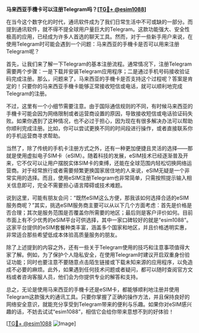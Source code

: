 **马来西亚手機卡可以注册Telegram吗？[[TG💪+ @esim1088](https://t.me/s/esim1088)]**

在当今这个数字化的时代，通讯软件成为了我们日常生活中不可或缺的一部分。而提到通讯软件，就不得不提全球用户量巨大的Telegram。这款功能强大、安全性极高的应用，已经成为许多人首选的聊天工具。然而，对于一些新手用户来说，在使用Telegram时可能会遇到一个问题：马来西亚的手機卡是否可以用来注册Telegram呢？

首先，让我们来了解一下Telegram的基本注册流程。通常情况下，注册Telegram需要两个步骤：一是下载并安装Telegram应用程序；二是通过手机号码接收验证码完成注册。那么，问题来了，马来西亚的手機卡是否支持这个过程呢？答案是肯定的！只要你的马来西亚手機卡能够正常接收短信或电话，就可以顺利地完成Telegram的注册。

不过，这里有一个小细节需要注意。由于国际通信规则的不同，有时候马来西亚的手機卡可能会因为网络限制或者运营商设置的原因，导致接收短信或电话验证码失败。如果你遇到了这种情况，也不必过于担心，因为现在有很多解决办法可以帮助你顺利完成注册。比如，你可以尝试更换不同的时间段进行操作，或者直接联系你的手机运营商寻求帮助。

当然了，除了传统的手机卡注册方式之外，还有一种更加便捷且灵活的选择——那就是使用虚拟电子SIM卡（eSIM）。随着科技的发展，eSIM技术已经逐渐普及开来，它不仅可以让用户摆脱实体SIM卡的束缚，还能在全球范围内轻松切换网络运营商。对于经常旅行或者需要频繁更换国家居住地的人来说，eSIM无疑是一个非常实用的选择。而且，使用eSIM注册Telegram也非常简单，只需按照提示输入相关信息即可，完全不需要担心语言障碍或技术难题。

说到这里，可能有朋友会问：“既然eSIM这么方便，那我该如何选择合适的eSIM服务商呢？”其实，挑选eSIM服务商主要可以从以下几个方面考虑：首先是价格是否合理；其次是服务范围是否覆盖你所需要的地区；最后则是客户评价如何。目前市面上有不少优秀的eSIM平台可供选择，其中一家口碑较好的就是“esim1088”。这家平台提供的eSIM套餐种类丰富，涵盖多个国家和地区，并且价格透明实惠，非常适合那些希望低成本体验高质量服务的朋友。

除了上述提到的内容之外，还有一些关于Telegram使用的技巧和注意事项值得大家了解。例如，为了保护个人隐私安全，在使用Telegram时建议开启双重身份验证功能；同时也要注意不要随意点击陌生链接或下载未知来源的应用程序，以免造成不必要的麻烦。此外，如果遇到任何技术问题或者疑问，都可以随时查阅官方文档或者咨询客服人员，他们会为你提供专业的解答和支持。

总之，无论是使用马来西亚的手機卡还是eSIM卡，都能够顺利地注册并使用Telegram这款强大的通讯工具。只要你掌握了正确的操作方法，并且保持良好的网络安全意识，就能充分享受到Telegram带来的便利与乐趣。如果你对eSIM感兴趣的话，不妨去试试“esim1088”，相信它会给你带来意想不到的好体验！

[[TG💪+ @esim1088](https://t.me/s/esim1088) ![Image](https://i.postimg.cc/4NQfJmqS/Snipaste-2025-05-13-00-14-12.png)]